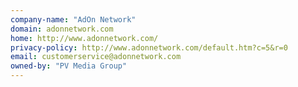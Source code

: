 ```yaml
---
company-name: "AdOn Network"
domain: adonnetwork.com
home: http://www.adonnetwork.com/
privacy-policy: http://www.adonnetwork.com/default.htm?c=5&r=0
email: customerservice@adonnetwork.com
owned-by: "PV Media Group"
---
```




